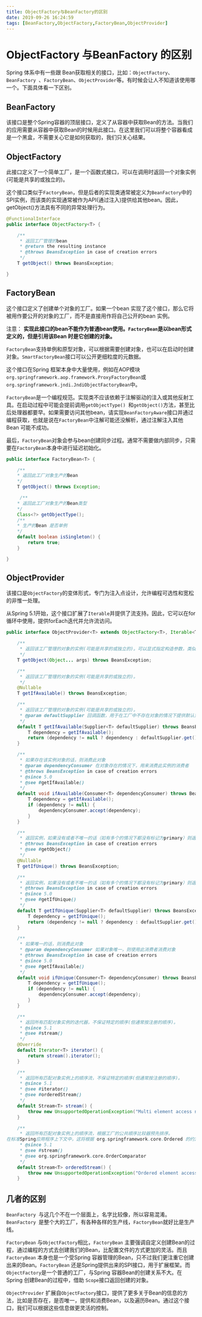 ```yaml
---
title: ObjectFactory与BeanFactory的区别
date: 2019-09-26 16:24:59
tags: [BeanFactory,ObjectFactory,FactoryBean,ObjectProvider]
---
```


# ObjectFactory 与BeanFactory 的区别

Spring 体系中有一些跟 Bean获取相关的接口，比如：`ObjectFactory`、`BeanFactory `、`FactoryBean`、`ObjectProvider`等。有时候会让人不知道该使用哪一个。下面具体看一下区别。

##  BeanFactory

该接口是整个Spring容器的顶层接口，定义了从容器中获取Bean的方法。当我们的应用需要从容器中获取Bean的时候用此接口。在这里我们可以将整个容器看成是一个黑盒，不需要关心它是如何获取的，我们只关心结果。

## ObjectFactory

此接口定义了一个简单工厂，是一个函数式接口，可以在调用时返回一个对象实例(可能是共享的或独立的)。

这个接口类似于`FactoryBean`，但是后者的实现类通常被定义为`BeanFactory`中的SPI实例，而该类的实现通常被作为API(通过注入)提供给其他bean。因此，getObject()方法具有不同的异常处理行为。

```java
@FunctionalInterface
public interface ObjectFactory<T> {

	/**
	 * 返回工厂管理的bean
	 * @return the resulting instance
	 * @throws BeansException in case of creation errors
	 */
	T getObject() throws BeansException;

}
```



## FactoryBean

这个接口定义了创建单个对象的工厂。如果一个bean 实现了这个接口，那么它将被用作要公开的对象的工厂，而不是直接用作将自己公开的bean 实例。

注意： **实现此接口的bean不能作为普通bean使用。`FactoryBean`是以bean形式定义的，但是引用该Bean 时是它创建的对象。**

`FactoryBean`支持单例和原型对象，可以根据需要创建对象，也可以在启动时创建对象。`SmartFactoryBean`接口可以公开更细粒度的元数据。

这个接口在Spring 框架本身中大量使用，例如在AOP模块 `org.springframework.aop.framework.ProxyFactoryBean`或`org.springframework.jndi.JndiObjectFactoryBean`中。

`FactoryBean`是一个编程规范。实现类不应该依赖于注解驱动的注入或其他反射工具。在启动过程中可能会提前调用`getObjectType() `和`getObject()`方法，甚至比后处理器都要早。如果需要访问其他bean，请实现`BeanFactoryAware`接口并通过编程获取，也就是说在`FactoryBean`中注解可能还没解析，通过注解注入其他Bean 可能不成功。

最后，`FactoryBean`对象会参与bean创建同步过程。通常不需要做内部同步，只需要在`FactoryBean`本身中进行延迟初始化。

```java
public interface FactoryBean<T> {

    /**
    * 返回此工厂对象生产的Bean
    */
	T getObject() throws Exception;

     /**
    * 返回此工厂对象生产的Bean类型
    */
	Class<?> getObjectType();
 	/**
    * 生产的Bean 是否单例
    */
	default boolean isSingleton() {
		return true;
	}

}
```



## ObjectProvider

该接口是`ObjectFactory`的变体形式，专门为注入点设计，允许编程可选性和宽松的非惟一处理。

从Spring 5.1开始，这个接口扩展了`Iterable`并提供了流支持。因此，它可以在for循环中使用，提供forEach迭代并允许流访问。

```java
public interface ObjectProvider<T> extends ObjectFactory<T>, Iterable<T> {

	/**
	 * 返回该工厂管理的对象的实例(可能是共享的或独立的)。可以显式指定构造参数，类似于BeanFactory.getBean(String,Object)方法。
	 */
	T getObject(Object... args) throws BeansException;

	/**
	 * 返回该工厂管理的对象的实例(可能是共享的或独立的)。
	 */
	@Nullable
	T getIfAvailable() throws BeansException;

	/**
	 * 返回该工厂管理的对象的实例(可能是共享的或独立的)。
	 * @param defaultSupplier 回调函数，用于在工厂中不存在对象的情况下提供默认对象
	 */
	default T getIfAvailable(Supplier<T> defaultSupplier) throws BeansException {
		T dependency = getIfAvailable();
		return (dependency != null ? dependency : defaultSupplier.get());
	}

	/**
	 * 如果存在该实例对象的话，则消费此对象
	 * @param dependencyConsumer 在对象存在的情况下，用来消费此实例的消费者
	 * @throws BeansException in case of creation errors
	 * @since 5.0
	 * @see #getIfAvailable()
	 */
	default void ifAvailable(Consumer<T> dependencyConsumer) throws BeansException {
		T dependency = getIfAvailable();
		if (dependency != null) {
			dependencyConsumer.accept(dependency);
		}
	}

	/**
	 * 返回实例，如果没有或者不唯一的话（如有多个的情况下都没有标记为primary）则返回 null
	 * @throws BeansException in case of creation errors
	 * @see #getObject()
	 */
	@Nullable
	T getIfUnique() throws BeansException;

	/**
	 * 返回实例，如果没有或者不唯一的话（如有多个的情况下都没有标记为primary）则返回提供的默认对象
	 * @throws BeansException in case of creation errors
	 * @since 5.0
	 * @see #getIfUnique()
	 */
	default T getIfUnique(Supplier<T> defaultSupplier) throws BeansException {
		T dependency = getIfUnique();
		return (dependency != null ? dependency : defaultSupplier.get());
	}

	/**
	 * 如果唯一的话，则消费此对象
	 * @param dependencyConsumer 如果对象唯一，则使用此消费者消费对象
	 * @throws BeansException in case of creation errors
	 * @since 5.0
	 * @see #getIfAvailable()
	 */
	default void ifUnique(Consumer<T> dependencyConsumer) throws BeansException {
		T dependency = getIfUnique();
		if (dependency != null) {
			dependencyConsumer.accept(dependency);
		}
	}

	/**
	 * 返回所有匹配对象实例的迭代器，不保证特定的顺序(但通常按注册的顺序)。
	 * @since 5.1
	 * @see #stream()
	 */
	@Override
	default Iterator<T> iterator() {
		return stream().iterator();
	}

	/**
	 * 返回所有匹配对象实例上的顺序流，不保证特定的顺序(但通常按注册的顺序)。
	 * @since 5.1
	 * @see #iterator()
	 * @see #orderedStream()
	 */
	default Stream<T> stream() {
		throw new UnsupportedOperationException("Multi element access not supported");
	}

	/**
	 * 返回所有匹配对象实例上的顺序流，根据工厂的公共顺序比较器预先排序。
在标准Spring应用程序上下文中，这将根据 org.springframework.core.Ordered 的约定，如果是基于注解的配置，也要考虑 org.springframework.core.annotation.Order 注解，类似于列表/数组类型的多元素注入点。
	 * @since 5.1
	 * @see #stream()
	 * @see org.springframework.core.OrderComparator
	 */
	default Stream<T> orderedStream() {
		throw new UnsupportedOperationException("Ordered element access not supported");
	}

```

## 几者的区别

`BeanFactory `与这几个不在一个层面上，名字比较像，所以容易混淆。`BeanFactory `是整个大的工厂，有各种各样的生产线，`FactoryBean`就好比是生产线。

`FactoryBean` 与`ObjectFactory`相比，`FactoryBean` 主要强调自定义创建Bean的过程，通过编程的方式去创建我们的Bean，比配置文件的方式更加的灵活。而且`FactoryBean` 本身也是一个受Spring 容器管理的Bean，只不过我们更注重它创建出来的Bean。`FactoryBean` 还是Spring提供出来的SPI接口，用于扩展框架。而`ObjectFactory`是一个普通的工厂，与Spring 容器Bean的创建关系不大。在Spring 创建Bean的过程中，借助 `Scope`接口返回创建的对象。

`ObjectProvider` 扩展自`ObjectFactory`接口，提供了更多关于Bean的信息的方法，比如是否存在，是否唯一，提供和消费Bean，以及遍历Bean。通过这个接口，我们可以根据这些信息做更灵活的控制。
